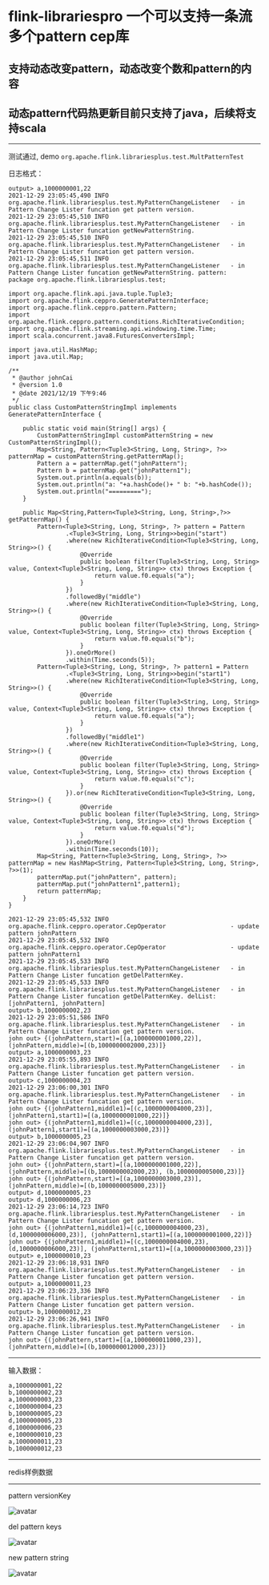 # flink-librariespro 一个可以支持一条流多个pattern cep库

## 支持动态改变pattern，动态改变个数和pattern的内容 
## 动态pattern代码热更新目前只支持了java，后续将支持scala
---
测试通过, demo `org.apache.flink.librariesplus.test.MultPatternTest`

日志格式：

    output> a,1000000001,22
    2021-12-29 23:05:45,490 INFO  org.apache.flink.librariesplus.test.MyPatternChangeListener   - in Pattern Change Lister funcation get pattern version.
    2021-12-29 23:05:45,510 INFO  org.apache.flink.librariesplus.test.MyPatternChangeListener   - in Pattern Change Lister funcation getNewPatternString.
    2021-12-29 23:05:45,510 INFO  org.apache.flink.librariesplus.test.MyPatternChangeListener   - in Pattern Change Lister funcation get pattern version.
    2021-12-29 23:05:45,511 INFO  org.apache.flink.librariesplus.test.MyPatternChangeListener   - in Pattern Change Lister funcation getNewPatternString. pattern: 
    package org.apache.flink.librariesplus.test;
    
    import org.apache.flink.api.java.tuple.Tuple3;
    import org.apache.flink.ceppro.GeneratePatternInterface;
    import org.apache.flink.ceppro.pattern.Pattern;
    import org.apache.flink.ceppro.pattern.conditions.RichIterativeCondition;
    import org.apache.flink.streaming.api.windowing.time.Time;
    import scala.concurrent.java8.FuturesConvertersImpl;
    
    import java.util.HashMap;
    import java.util.Map;
    
    /**
     * @author johnCai
     * @version 1.0
     * @date 2021/12/19 下午9:46
     */
    public class CustomPatternStringImpl implements GeneratePatternInterface {
    
        public static void main(String[] args) {
            CustomPatternStringImpl customPatternString = new CustomPatternStringImpl();
            Map<String, Pattern<Tuple3<String, Long, String>, ?>> patternMap = customPatternString.getPatternMap();
            Pattern a = patternMap.get("johnPattern");
            Pattern b = patternMap.get("johnPattern1");
            System.out.println(a.equals(b));
            System.out.println("a: "+a.hashCode()+ " b: "+b.hashCode());
            System.out.println("=========");
        }
    
        public Map<String,Pattern<Tuple3<String, Long, String>,?>> getPatternMap() {
            Pattern<Tuple3<String, Long, String>, ?> pattern = Pattern
                    .<Tuple3<String, Long, String>>begin("start")
                    .where(new RichIterativeCondition<Tuple3<String, Long, String>>() {
                        @Override
                        public boolean filter(Tuple3<String, Long, String> value, Context<Tuple3<String, Long, String>> ctx) throws Exception {
                            return value.f0.equals("a");
                        }
                    })
                    .followedBy("middle")
                    .where(new RichIterativeCondition<Tuple3<String, Long, String>>() {
                        @Override
                        public boolean filter(Tuple3<String, Long, String> value, Context<Tuple3<String, Long, String>> ctx) throws Exception {
                            return value.f0.equals("b");
                        }
                    }).oneOrMore()
                    .within(Time.seconds(5));
            Pattern<Tuple3<String, Long, String>, ?> pattern1 = Pattern
                    .<Tuple3<String, Long, String>>begin("start1")
                    .where(new RichIterativeCondition<Tuple3<String, Long, String>>() {
                        @Override
                        public boolean filter(Tuple3<String, Long, String> value, Context<Tuple3<String, Long, String>> ctx) throws Exception {
                            return value.f0.equals("a");
                        }
                    })
                    .followedBy("middle1")
                    .where(new RichIterativeCondition<Tuple3<String, Long, String>>() {
                        @Override
                        public boolean filter(Tuple3<String, Long, String> value, Context<Tuple3<String, Long, String>> ctx) throws Exception {
                            return value.f0.equals("c");
                        }
                    }).or(new RichIterativeCondition<Tuple3<String, Long, String>>() {
                        @Override
                        public boolean filter(Tuple3<String, Long, String> value, Context<Tuple3<String, Long, String>> ctx) throws Exception {
                            return value.f0.equals("d");
                        }
                    }).oneOrMore()
                    .within(Time.seconds(10));
            Map<String, Pattern<Tuple3<String, Long, String>, ?>> patternMap = new HashMap<String, Pattern<Tuple3<String, Long, String>, ?>>(1);
            patternMap.put("johnPattern", pattern);
            patternMap.put("johnPattern1",pattern1);
            return patternMap;
        }
    }
    
    2021-12-29 23:05:45,532 INFO  org.apache.flink.ceppro.operator.CepOperator                  - update pattern johnPattern
    2021-12-29 23:05:45,532 INFO  org.apache.flink.ceppro.operator.CepOperator                  - update pattern johnPattern1
    2021-12-29 23:05:45,533 INFO  org.apache.flink.librariesplus.test.MyPatternChangeListener   - in Pattern Change Lister funcation getDelPatternKey.
    2021-12-29 23:05:45,533 INFO  org.apache.flink.librariesplus.test.MyPatternChangeListener   - in Pattern Change Lister funcation getDelPatternKey. delList: [johnPattern1, johnPattern]
    output> b,1000000002,23
    2021-12-29 23:05:51,586 INFO  org.apache.flink.librariesplus.test.MyPatternChangeListener   - in Pattern Change Lister funcation get pattern version.
    john out> {(johnPattern,start)=[(a,1000000001000,22)], (johnPattern,middle)=[(b,1000000002000,23)]}
    output> a,1000000003,23
    2021-12-29 23:05:55,893 INFO  org.apache.flink.librariesplus.test.MyPatternChangeListener   - in Pattern Change Lister funcation get pattern version.
    output> c,1000000004,23
    2021-12-29 23:06:00,301 INFO  org.apache.flink.librariesplus.test.MyPatternChangeListener   - in Pattern Change Lister funcation get pattern version.
    john out> {(johnPattern1,middle1)=[(c,1000000004000,23)], (johnPattern1,start1)=[(a,1000000001000,22)]}
    john out> {(johnPattern1,middle1)=[(c,1000000004000,23)], (johnPattern1,start1)=[(a,1000000003000,23)]}
    output> b,1000000005,23
    2021-12-29 23:06:04,907 INFO  org.apache.flink.librariesplus.test.MyPatternChangeListener   - in Pattern Change Lister funcation get pattern version.
    john out> {(johnPattern,start)=[(a,1000000001000,22)], (johnPattern,middle)=[(b,1000000002000,23), (b,1000000005000,23)]}
    john out> {(johnPattern,start)=[(a,1000000003000,23)], (johnPattern,middle)=[(b,1000000005000,23)]}
    output> d,1000000005,23
    output> d,1000000006,23
    2021-12-29 23:06:14,723 INFO  org.apache.flink.librariesplus.test.MyPatternChangeListener   - in Pattern Change Lister funcation get pattern version.
    john out> {(johnPattern1,middle1)=[(c,1000000004000,23), (d,1000000006000,23)], (johnPattern1,start1)=[(a,1000000001000,22)]}
    john out> {(johnPattern1,middle1)=[(c,1000000004000,23), (d,1000000006000,23)], (johnPattern1,start1)=[(a,1000000003000,23)]}
    output> e,1000000010,23
    2021-12-29 23:06:18,931 INFO  org.apache.flink.librariesplus.test.MyPatternChangeListener   - in Pattern Change Lister funcation get pattern version.
    output> a,1000000011,23
    2021-12-29 23:06:23,336 INFO  org.apache.flink.librariesplus.test.MyPatternChangeListener   - in Pattern Change Lister funcation get pattern version.
    output> b,1000000012,23
    2021-12-29 23:06:26,941 INFO  org.apache.flink.librariesplus.test.MyPatternChangeListener   - in Pattern Change Lister funcation get pattern version.
    john out> {(johnPattern,start)=[(a,1000000011000,23)], (johnPattern,middle)=[(b,1000000012000,23)]}
    

---

输入数据：

    a,1000000001,22
    b,1000000002,23
    a,1000000003,23
    c,1000000004,23
    b,1000000005,23
    d,1000000005,23
    d,1000000006,23
    e,1000000010,23
    a,1000000011,23
    b,1000000012,23
    
---

redis样例数据

---
pattern versionKey

![avatar](./image/ptv.png)

del pattern keys

![avatar](./image/del_pattern_key.png)

new pattern string

![avatar](./image/pattern_v1.0.png)
